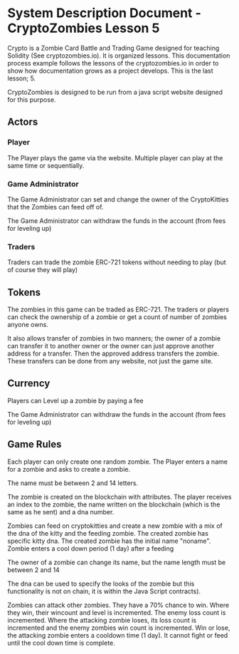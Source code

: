 # System Description Document - CryptoZombies Lesson 5

Crypto is a Zombie Card Battle and Trading Game designed for teaching Solidity (See cryptozombies.io).  It is organized lessons.  This documentation process example follows the lessons of the cryptozombies.io in order to show how documentation grows as a project develops.  This is the last lesson; 5.

CryptoZombies is designed to be run from a java script website designed for this purpose.

## Actors

### Player
The Player plays the game via the website. Multiple player can play at the same time or sequentially.

### Game Administrator
The Game Administrator can set and change the owner of the CryptoKitties that the Zombies can feed off of.

The Game Administrator can withdraw the funds in the account  (from fees for leveling up)

### Traders
Traders can trade the zombie ERC-721 tokens without needing to play (but of course they will play)

## Tokens
The zombies in this game can be traded as ERC-721.  The traders or players can check the ownership of a zombie or get a count of number of zombies anyone owns.

It also allows transfer of zombies in two manners; the owner of a zombie can transfer it to another owner or the owner can just approve another address for a transfer.  Then the approved address transfers the zombie.  These transfers can be done from any website, not just the game site.

## Currency
Players can Level up a zombie by paying a fee

The Game Administrator can withdraw the funds in the account  (from fees for leveling up)

## Game Rules
Each player can only create one random zombie.  The Player enters a name for a zombie and asks to create a zombie.  

The name must be between 2 and 14 letters.

The zombie is created on the blockchain with attributes.  The player receives an index to the zombie, the name written on the blockchain (which is the same as he sent) and a dna number.

Zombies can feed on cryptokitties and create a new zombie with a mix of the dna of the kitty and the feeding zombie.  The created zombie has specific kitty dna.  The created zombie has the initial name "noname".  Zombie enters a cool down period (1 day) after a feeding

The owner of a zombie can change its name, but the name length must be between 2 and 14

The dna can be used to specify the looks of the zombie but this functionality is not on chain, it is within the Java Script contracts).

Zombies can attack other zombies.  They have a 70% chance to win.  Where they win, their wincount and level is incremented.  The enemy loss count is incremented. Where the attacking zombie loses, its loss count is incremented and the enemy zombies win count is incremented.  Win or lose, the attacking zombie enters a cooldown time (1 day).  It cannot fight or feed until the cool down time is complete.
